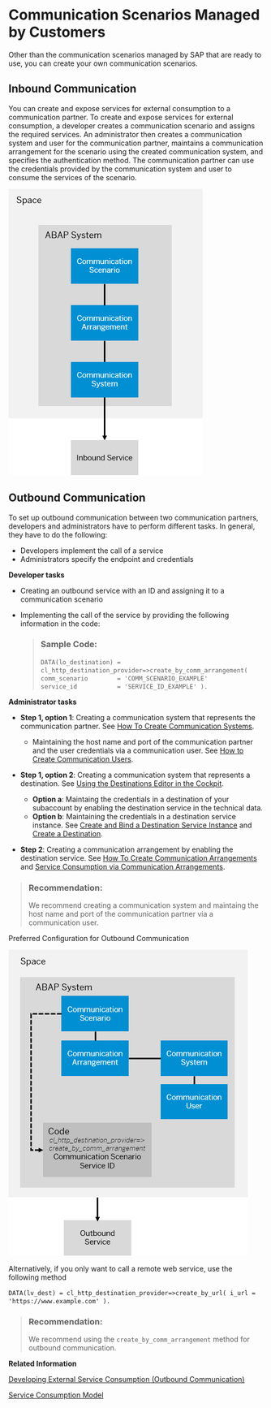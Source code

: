 <!-- loio31f5566141f84b388ac7004fc415784d -->

# Communication Scenarios Managed by Customers

Other than the communication scenarios managed by SAP that are ready to use, you can create your own communication scenarios.



<a name="loio31f5566141f84b388ac7004fc415784d__section_ly4_t5n_wmb"/>

## Inbound Communication

You can create and expose services for external consumption to a communication partner. To create and expose services for external consumption, a developer creates a communication scenario and assigns the required services. An administrator then creates a communication system and user for the communication partner, maintains a communication arrangement for the scenario using the created communication system, and specifies the authentication method. The communication partner can use the credentials provided by the communication system and user to consume the services of the scenario.

![](images/Inbound_Communication_Managed_by_Customers_ddbf80e.png)



<a name="loio31f5566141f84b388ac7004fc415784d__section_kgc_cvn_wmb"/>

## Outbound Communication

To set up outbound communication between two communication partners, developers and administrators have to perform different tasks. In general, they have to do the following:

-   Developers implement the call of a service
-   Administrators specify the endpoint and credentials

**Developer tasks**

-   Creating an outbound service with an ID and assigning it to a communication scenario

-   Implementing the call of the service by providing the following information in the code:

    > ### Sample Code:  
    > ```
    > DATA(lo_destination) = cl_http_destination_provider=>create_by_comm_arrangement(
    > comm_scenario        = 'COMM_SCENARIO_EXAMPLE'
    > service_id           = 'SERVICE_ID_EXAMPLE' ).
    > ```


**Administrator tasks**

-   **Step 1, option 1**: Creating a communication system that represents the communication partner. See [How To Create Communication Systems](https://help.sap.com/viewer/65de2977205c403bbc107264b8eccf4b/Cloud/en-US/c2234acd55774ebcbedb66744199273e.html).
    -   Maintaining the host name and port of the communication partner and the user credentials via a communication user. See [How to Create Communication Users](https://help.sap.com/viewer/65de2977205c403bbc107264b8eccf4b/Cloud/en-US/0377adea0401467f939827242c1f4014.html).

-   **Step 1, option 2**: Creating a communication system that represents a destination. See [Using the Destinations Editor in the Cockpit](https://help.sap.com/viewer/cca91383641e40ffbe03bdc78f00f681/Cloud/en-US/565fdb3dd19d4cda80864341dc5a0451.html).
    -   **Option a**: Maintaing the credentials in a destination of your subaccount by enabling the destination service in the technical data.
    -   **Option b**: Maintaining the credentials in a destination service instance. See [Create and Bind a Destination Service Instance](https://help.sap.com/viewer/cca91383641e40ffbe03bdc78f00f681/Cloud/en-US/9fdad3cad92e4b63b73d5772014b380e.html) and [Create a Destination](create-a-destination-3fa7934.md).

-   **Step 2**: Creating a communication arrangement by enabling the destination service. See [How To Create Communication Arrangements](https://help.sap.com/viewer/65de2977205c403bbc107264b8eccf4b/Cloud/en-US/a0771f6765f54e1c8193ad8582a32edb.html) and [Service Consumption via Communication Arrangements](service-consumption-via-communication-arrangements-86aece6.md).

> ### Recommendation:  
> We recommend creating a communication system and maintaing the host name and port of the communication partner via a communication user.

   
  
<a name="loio31f5566141f84b388ac7004fc415784d__fig_hy4_hdy_cqb"/>Preferred Configuration for Outbound Communication

 ![](images/Outbound_Communication_ABAP_Environment_0483811.png "Preferred Configuration for Outbound Communication") 



Alternatively, if you only want to call a remote web service, use the following method

```
DATA(lv_dest) = cl_http_destination_provider=>create_by_url( i_url = 'https://www.example.com' ).
```

> ### Recommendation:  
> We recommend using the `create_by_comm_arrangement` method for outbound communication.

**Related Information**  


[Developing External Service Consumption \(Outbound Communication\)](developing-external-service-consumption-outbound-communication-f871712.md "Get more information about consuming external services.")

[Service Consumption Model](service-consumption-model-beda304.md "")

